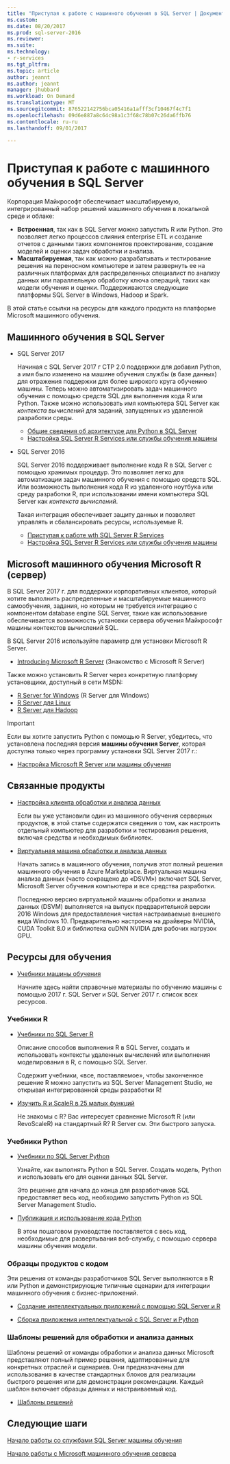 ```yaml
---
title: "Приступая к работе с машинного обучения в SQL Server | Документы Microsoft"
ms.custom: 
ms.date: 08/20/2017
ms.prod: sql-server-2016
ms.reviewer: 
ms.suite: 
ms.technology:
- r-services
ms.tgt_pltfrm: 
ms.topic: article
author: jeannt
ms.author: jeannt
manager: jhubbard
ms.workload: On Demand
ms.translationtype: MT
ms.sourcegitcommit: 876522142756bca05416a1afff3cf10467f4c7f1
ms.openlocfilehash: 09d6e887a8c64c98a1c3f68c78b07c26da6ffb76
ms.contentlocale: ru-ru
ms.lasthandoff: 09/01/2017

---
```

# <a name="getting-started-with-machine-learning-in-sql-server"></a>Приступая к работе с машинного обучения в SQL Server

Корпорация Майкрософт обеспечивает масштабируемую, интегрированный набор решений машинного обучения в локальной среде и облаке:

+ **Встроенная**, так как в SQL Server можно запустить R или Python. Это позволяет легко процессов слияния enterprise ETL и создание отчетов с данными таких компонентов проектирование, создание моделей и оценки задач обработки и анализа.
+ **Масштабируемая**, так как можно разрабатывать и тестирование решения на переносном компьютере и затем развернуть ее на различных платформах для распределенных специалист по анализу данных или параллельную обработку ключа операций, таких как модели обучения и оценки. Поддерживаются следующие платформы SQL Server в Windows, Hadoop и Spark.

В этой статье ссылки на ресурсы для каждого продукта на платформе Microsoft машинного обучения.

## <a name="machine-learning-in-sql-server"></a>Машинного обучения в SQL Server

+ SQL Server 2017

  Начиная с SQL Server 2017 г CTP 2.0 поддержки для добавил Python, а имя было изменено на машине обучения службы (в базе данных) для отражения поддержки для более широкого круга обучению машины. Теперь можно автоматизировать задач машинного обучения с помощью средств SQL для выполнения кода R или Python. Также можно использовать имя компьютера SQL Server как _контекста вычислений_ для заданий, запущенных из удаленной разработки среды.

    + [Общие сведения об архитектуре для Python в SQL Server](python/architecture-overview-sql-server-python.md)
    + [Настройка SQL Server R Services или службы обучения машины](../advanced-analytics/r/set-up-sql-server-r-services-in-database.md)

+ SQL Server 2016

  SQL Server 2016 поддерживает выполнение кода R в SQL Server с помощью хранимых процедур. Это позволяет легко для автоматизации задач машинного обучения с помощью средств SQL. Или возможность выполнения кода R из удаленного ноутбука или среду разработки R, при использовании имени компьютера SQL Server как _контекста вычислений_.

  Такая интеграция обеспечивает защиту данных и позволяет управлять и сбалансировать ресурсы, используемые R.

    + [Приступая к работе wth SQL Server R Services](r/getting-started-with-sql-server-r-services.md)
    + [Настройка SQL Server R Services или службы обучения машины](../advanced-analytics/r/set-up-sql-server-r-services-in-database.md)

## <a name="microsoft-machine-learning-server-microsoft-r-server"></a>Microsoft машинного обучения Microsoft R (сервер)

В SQL Server 2017 г. для поддержки корпоративных клиентов, который хотите выполнить распределенные и масштабируемые машинного самообучения, задания, но которым не требуется интеграцию с компонентом database engine SQL Server, такие как использование обеспечивается возможность установки сервера обучения Майкрософт машины контекстов вычислений SQL.

В SQL Server 2016 используйте параметр для установки Microsoft R Server.
  
  + [Introducing Microsoft R Server](https://msdn.microsoft.com/microsoft-r/rserver) (Знакомство с Microsoft R Server)
  
Также можно установить R Server через конкретную платформу установщики, доступный в сети MSDN:

  + [R Server for Windows](https://msdn.microsoft.com/microsoft-r/rserver-install-windows) (R Server для Windows)
  + [R Server для Linux](https://msdn.microsoft.com/microsoft-r/rserver-install-linux-server)
  + [R Server для Hadoop](https://msdn.microsoft.com/microsoft-r/rserver-install-hadoop)

> [!IMPORTANT]
> Если вы хотите запустить Python с помощью R Server, убедитесь, что установлена последняя версия **машины обучения Server**, которая доступна только через программу установки SQL Server 2017 г.:
> 
>    + [Настройка Microsoft R Server или машины обучения](../advanced-analytics/r/create-a-standalone-r-server.md)

## <a name="related-products"></a>Связанные продукты

+ [Настройка клиента обработки и анализа данных](../advanced-analytics/r/set-up-a-data-science-client.md)

  Если вы уже установили один из машинного обучения серверных продуктов, в этой статье содержатся сведения о том, как настроить отдельный компьютер для разработки и тестирования решения, включая средства и необходимых библиотек.

+ [Виртуальная машина обработки и анализа данных](../advanced-analytics/r/provision-the-r-server-only-sql-server-2016-enterprise-vm-on-azure.md)

  Начать запись в машинного обучения, получив этот полный решения машинного обучения в Azure Marketplace. Виртуальная машина анализа данных (часто сокращено до «DSVM») включает SQL Server, Microsoft Server обучения компьютера и все средства разработки.
  
  Последнюю версию виртуальной машины обработки и анализа данных (DSVM) выполняется на выпуск предварительной версии 2016 Windows для предоставления чистая настраиваемые внешнего вида Windows 10. Предварительно настроена на драйверы NVIDIA, CUDA Toolkit 8.0 и библиотека cuDNN NVIDIA для рабочих нагрузок GPU.

## <a name="resources-for-learning"></a>Ресурсы для обучения

+ [Учебники машины обучения](../advanced-analytics/tutorials/machine-learning-services-tutorials.md)

  Начните здесь найти справочные материалы по обучению машины с помощью 2017 г. SQL Server и SQL Server 2017 г. список всех ресурсов.

### <a name="r-tutorials"></a>Учебники R

+ [Учебники по SQL Server R](../advanced-analytics/tutorials/sql-server-r-tutorials.md)

   Описание способов выполнения R в SQL Server, создать и использовать контексты удаленных вычислений или выполнения моделирования в R, с помощью SQL Server.
   
   Содержит учебники, «все, поставляемое», чтобы законченное решение R можно запустить из SQL Server Management Studio, не открывая интегрированной среды разработки R!

+ [Изучить R и ScaleR в 25 малых функций](https://docs.microsoft.com/r-server/r/tutorial-r-to-revoscaler)

   Не знакомы с R? Вас интересует сравнение Microsoft R (или RevoScaleR) на стандартный R? R Server см. Эти быстрого запуска.

### <a name="python-tutorials"></a>Учебники Python

+ [Учебники по SQL Server Python](../advanced-analytics/tutorials/sql-server-r-tutorials.md)

  Узнайте, как выполнять Python в SQL Server. Создать модель, Python и использовать его для оценки данных SQL Server.

   Это решение для начала до конца для разработчиков SQL предоставляет весь код, необходимо запустить Python из SQL Server Management Studio.

+ [Публикация и использование кода Python](../advanced-analytics/python/publish-consume-python-code.md)

  В этом пошаговом руководстве поставляется с весь код, необходимые для развертывания веб-службу, с помощью сервера машины обучения модели.

### <a name="product-samples-with-code"></a>Образцы продуктов с кодом

Эти решения от команды разработчиков SQL Server выполняются в R или Python и демонстрирующие типичные сценарии для интеграции машинного обучения с бизнес-приложений.

+ [Создание интеллектуальных приложений с помощью SQL Server и R](https://microsoft.github.io/sql-ml-tutorials/R/rentalprediction)

+ [Сборка приложения интеллектуальной с SQL Server и Python](https://microsoft.github.io/sql-ml-tutorials/python/rentalprediction/)

### <a name="data-science-solution-templates"></a>Шаблоны решений для обработки и анализа данных

Шаблоны решений от команды обработки и анализа данных Microsoft представляют полный пример решения, адаптированные для конкретных отраслей и сценариев. Они предназначены для использования в качестве стандартных блоков для реализации быстрого решения или для демонстрации рекомендации. Каждый шаблон включает образцы данных и настраиваемый код.

+ [Шаблоны решений](../advanced-analytics/tutorials/data-science-scenarios-and-solution-templates.md)

## <a name="next-steps"></a>Следующие шаги

[Начало работы со службами SQL Server машины обучения](../advanced-analytics/r/getting-started-with-sql-server-r-services.md)

[Начало работы с Microsoft машинного обучения сервера](../advanced-analytics/r/getting-started-with-microsoft-r-server-standalone.md)

